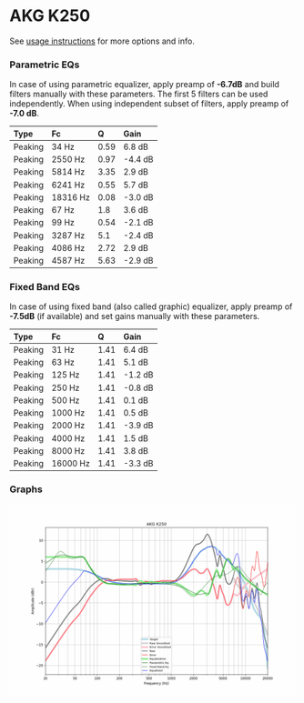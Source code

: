 # AKG K250
See [usage instructions](https://github.com/jaakkopasanen/AutoEq#usage) for more options and info.

### Parametric EQs
In case of using parametric equalizer, apply preamp of **-6.7dB** and build filters manually
with these parameters. The first 5 filters can be used independently.
When using independent subset of filters, apply preamp of **-7.0 dB**.

| Type    | Fc       |    Q | Gain    |
|:--------|:---------|:-----|:--------|
| Peaking | 34 Hz    | 0.59 | 6.8 dB  |
| Peaking | 2550 Hz  | 0.97 | -4.4 dB |
| Peaking | 5814 Hz  | 3.35 | 2.9 dB  |
| Peaking | 6241 Hz  | 0.55 | 5.7 dB  |
| Peaking | 18316 Hz | 0.08 | -3.0 dB |
| Peaking | 67 Hz    | 1.8  | 3.6 dB  |
| Peaking | 99 Hz    | 0.54 | -2.1 dB |
| Peaking | 3287 Hz  | 5.1  | -2.4 dB |
| Peaking | 4086 Hz  | 2.72 | 2.9 dB  |
| Peaking | 4587 Hz  | 5.63 | -2.9 dB |

### Fixed Band EQs
In case of using fixed band (also called graphic) equalizer, apply preamp of **-7.5dB**
(if available) and set gains manually with these parameters.

| Type    | Fc       |    Q | Gain    |
|:--------|:---------|:-----|:--------|
| Peaking | 31 Hz    | 1.41 | 6.4 dB  |
| Peaking | 63 Hz    | 1.41 | 5.1 dB  |
| Peaking | 125 Hz   | 1.41 | -1.2 dB |
| Peaking | 250 Hz   | 1.41 | -0.8 dB |
| Peaking | 500 Hz   | 1.41 | 0.1 dB  |
| Peaking | 1000 Hz  | 1.41 | 0.5 dB  |
| Peaking | 2000 Hz  | 1.41 | -3.9 dB |
| Peaking | 4000 Hz  | 1.41 | 1.5 dB  |
| Peaking | 8000 Hz  | 1.41 | 3.8 dB  |
| Peaking | 16000 Hz | 1.41 | -3.3 dB |

### Graphs
![](./AKG%20K250.png)